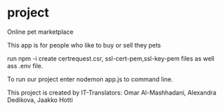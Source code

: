 # project 
Online pet marketplace

This app is for people who like to buy or sell they
pets

run npm -i 
create certrequest.csr, ssl-cert-pem,ssl-key-pem files 
as well ass .env file.

To run our project enter nodemon app.js to command line.

This project is created by IT-Translators:
Omar Al-Mashhadani, Alexandra Dedikova, Jaakko Hotti